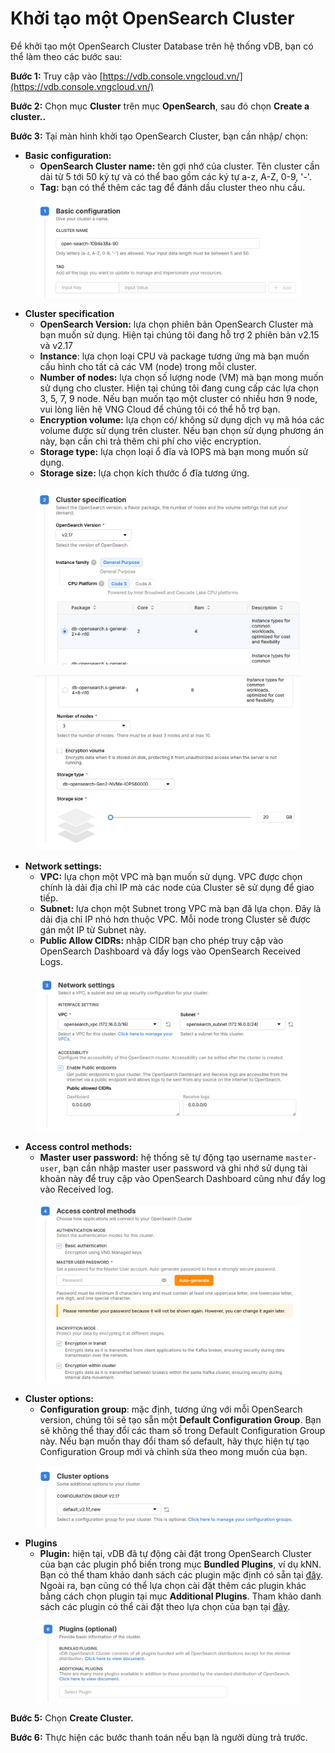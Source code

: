 # Khởi tạo một OpenSearch Cluster

Để khởi tạo một OpenSearch Cluster Database trên hệ thống vDB, bạn có thể làm theo các bước sau:

**Bước 1:** Truy cập vào [https://vdb.console.vngcloud.vn/](https://vdb.console.vngcloud.vn/)

**Bước 2:** Chọn mục **Cluster** trên mục **OpenSearch**, sau đó chọn **Create a cluster..**

**Bước 3:** Tại màn hình khởi tạo OpenSearch Cluster, bạn cần nhập/ chọn:

* **Basic configuration:**
  * **OpenSearch Cluster name:** tên gợi nhớ của cluster. Tên cluster cần dài từ 5 tới 50 ký tự và có thể bao gồm các ký tự a-z, A-Z, 0-9, '-'.
  * **Tag:** bạn có thể thêm các tag để đánh dầu cluster theo nhu cầu.

<figure><img src="../../../.gitbook/assets/image (952).png" alt=""><figcaption></figcaption></figure>

* **Cluster specification**
  * **OpenSearch Version:** lựa chọn phiên bản OpenSearch Cluster mà bạn muốn sử dụng. Hiện tại chúng tôi đang hỗ trợ 2 phiên bản v2.15 và v2.17
  * **Instance**: lựa chọn loại CPU và package tương ứng mà bạn muốn cấu hình cho tất cả các VM (node) trong mỗi cluster.
  * **Number of nodes:** lựa chọn số lượng node (VM) mà bạn mong muốn sử dụng cho cluster. Hiện tại chúng tôi đang cung cấp các lựa chọn 3, 5, 7, 9 node. Nếu bạn muốn tạo một cluster có nhiều hơn 9 node, vui lòng liên hệ VNG Cloud để chúng tôi có thể hỗ trợ bạn.&#x20;
  * **Encryption volume:** lựa chọn có/ không sử dụng dịch vụ mã hóa các volume được sử dụng trên cluster. Nếu bạn chọn sử dụng phương án này, bạn cần chi trả thêm chi phí cho việc encryption.&#x20;
  * **Storage type:** lựa chọn loại ổ đĩa và IOPS mà bạn mong muốn sử dụng.
  * **Storage size:** lựa chọn kích thước ổ đĩa tương ứng.

<figure><img src="../../../.gitbook/assets/image (953).png" alt=""><figcaption></figcaption></figure>

<figure><img src="../../../.gitbook/assets/image (954).png" alt=""><figcaption></figcaption></figure>

* **Network settings:**
  * **VPC:** lựa chọn một VPC mà bạn muốn sử dụng. VPC được chọn chính là dải địa chỉ IP mà các node của Cluster sẽ sử dụng để giao tiếp.
  * **Subnet:** lựa chọn một Subnet trong VPC mà bạn đã lựa chọn. Đây là dải địa chỉ IP nhỏ hơn thuộc VPC. Mỗi node trong Cluster sẽ được gán một IP từ Subnet này.
  * **Public Allow CIDRs:** nhập CIDR bạn cho phép truy cập vào OpenSearch Dashboard và đẩy logs vào OpenSearch Received Logs.

<figure><img src="../../../.gitbook/assets/image (955).png" alt=""><figcaption></figcaption></figure>

* **Access control methods:**
  * **Master user password:** hệ thống sẽ tự động tạo username `master-user`, bạn cần nhập master user password và ghi nhớ sử dụng tài khoản này để truy cập vào OpenSearch Dashboard cũng như đẩy log vào Received log.

<figure><img src="../../../.gitbook/assets/image (956).png" alt=""><figcaption></figcaption></figure>

* **Cluster options:**
  * **Configuration group**: mặc định, tương ứng với mỗi OpenSearch version, chúng tôi sẽ tạo sẵn một **Default Configuration Group**. Bạn sẽ không thể thay đổi các tham số trong Default Configuration Group này. Nếu bạn muốn thay đổi tham số default, hãy thực hiện tự tạo Configuration Group mới và chỉnh sửa theo mong muốn của bạn.

<figure><img src="../../../.gitbook/assets/image (957).png" alt=""><figcaption></figcaption></figure>

* **Plugins**
  * **Plugin:** hiện tại, vDB đã tự động cài đặt trong OpenSearch Cluster của bạn các plugin phổ biến trong mục **Bundled Plugins**, ví dụ kNN. Bạn có thể tham khảo danh sách các plugin mặc định có sẵn tại [đây](../cac-tinh-nang-cua-opensearch-cluster/lam-viec-voi-plugin.md). Ngoài ra, bạn cũng có thể lựa chọn cài đặt thêm các plugin khác bằng cách chọn plugin tại mục **Additional Plugins**. Tham khảo danh sách các plugin có thể cài đặt theo lựa chọn của bạn tại [đây](../cac-tinh-nang-cua-opensearch-cluster/lam-viec-voi-plugin.md).

<figure><img src="../../../.gitbook/assets/image (958).png" alt=""><figcaption></figcaption></figure>

**Bước 5:** Chọn **Create Cluster.**

**Bước 6:** Thực hiện các bước thanh toán nếu bạn là người dùng trả trước.
